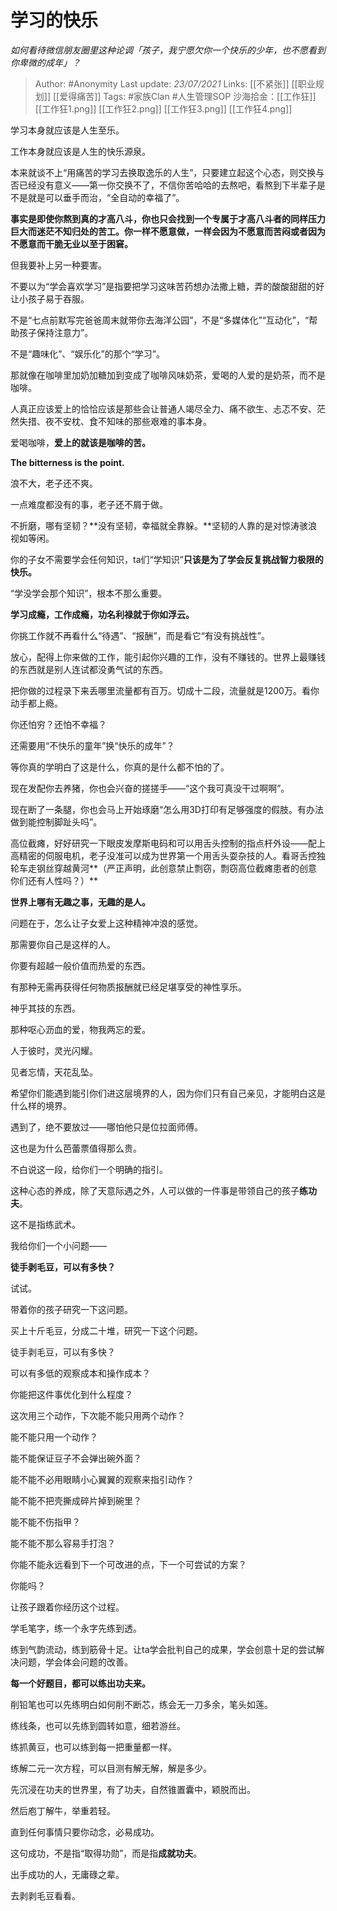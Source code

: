 # 学习的快乐
*如何看待微信朋友圈里这种论调「孩子，我宁愿欠你一个快乐的少年，也不愿看到你卑微的成年」？*

> Author: #Anonymity
Last update: *23/07/2021* 
Links: [[不紧张]] [[职业规划]] [[爱得痛苦]]
Tags:  #家族Clan #人生管理SOP 
沙海拾金：[[工作狂]] [[工作狂1.png]] [[工作狂2.png]] [[工作狂3.png]] [[工作狂4.png]]

      
学习本身就应该是人生至乐。

工作本身就应该是人生的快乐源泉。

本来就谈不上“用痛苦的学习去换取逸乐的人生”，只要建立起这个心态，则交换与否已经没有意义——第一你交换不了，不信你苦哈哈的去熬吧，看熬到下半辈子是不是就是可以垂手而治，“全自动的幸福了”。

**事实是即使你熬到真的才高八斗，你也只会找到一个专属于才高八斗者的同样压力巨大而迷茫不知归处的苦工。你一样不愿意做，一样会因为不愿意而苦闷或者因为不愿意而干脆无业以至于困窘。**

但我要补上另一种要害。

不要以为“学会喜欢学习”是指要把学习这味苦药想办法撒上糖，弄的酸酸甜甜的好让小孩子易于吞服。

不是“七点前默写完爸爸周末就带你去海洋公园”，不是“多媒体化”“互动化”，“帮助孩子保持注意力”。

不是“趣味化”、“娱乐化”的那个“学习”。

那就像在咖啡里加奶加糖加到变成了咖啡风味奶茶，爱喝的人爱的是奶茶，而不是咖啡。

人真正应该爱上的恰恰应该是那些会让普通人竭尽全力、痛不欲生、忐忑不安、茫然失措、夜不安枕、食不知味的那些艰难的事本身。

爱喝咖啡，**爱上的就该是咖啡的苦。**

**The bitterness is the point.**

浪不大，老子还不爽。

一点难度都没有的事，老子还不屑于做。

不折磨，哪有坚韧？**没有坚韧，幸福就全靠躲。**坚韧的人靠的是对惊涛骇浪视如等闲。

你的子女不需要学会任何知识，ta们“学知识”**只该是为了学会反复挑战智力极限的快乐。**

“学没学会那个知识”，根本不那么重要。

**学习成瘾，工作成瘾，功名利禄就于你如浮云。**

你挑工作就不再看什么“待遇”、“报酬”，而是看它“有没有挑战性”。

放心，配得上你来做的工作，能引起你兴趣的工作，没有不赚钱的。世界上最赚钱的东西就是别人连试都没勇气试的东西。

把你做的过程录下来丢哪里流量都有百万。切成十二段，流量就是1200万。看你动手都上瘾。

你还怕穷？还怕不幸福？

还需要用“不快乐的童年”换“快乐的成年”？

等你真的学明白了这是什么，你真的是什么都不怕的了。

现在发配你去养猪，你也会兴奋的搓搓手——“这个我可真没干过啊啊”。

现在断了一条腿，你也会马上开始琢磨“怎么用3D打印有足够强度的假肢。有办法做到能控制脚趾头吗”。

高位截瘫，好好研究一下眼皮发摩斯电码和可以用舌头控制的指点杆外设——配上高精密的伺服电机，老子没准可以成为世界第一个用舌头耍杂技的人。看哥舌控独轮车走钢丝穿越黄河**（严正声明，此创意禁止剽窃，剽窃高位截瘫患者的创意你们还有人性吗？）**

**世界上哪有无趣之事，无趣的是人。**

问题在于，怎么让子女爱上这种精神冲浪的感觉。

那需要你自己是这样的人。

你要有超越一般价值而热爱的东西。

有那种无需再获得任何物质报酬就已经足堪享受的神性享乐。

神乎其技的东西。

那种呕心沥血的爱，物我两忘的爱。

人于彼时，灵光闪耀。

见者忘情，天花乱坠。

  


希望你们能遇到能引你们进这层境界的人，因为你们只有自己亲见，才能明白这是什么样的境界。

遇到了，绝不要放过——哪怕他只是位拉面师傅。

这也是为什么芭蕾票值得那么贵。

不白说这一段，给你们一个明确的指引。

这种心态的养成，除了天意际遇之外，人可以做的一件事是带领自己的孩子**练功夫**。

这不是指练武术。

我给你们一个小问题——

**徒手剥毛豆，可以有多快？**

试试。

带着你的孩子研究一下这问题。

买上十斤毛豆，分成二十堆，研究一下这个问题。

徒手剥毛豆，可以有多快？

可以有多低的观察成本和操作成本？

你能把这件事优化到什么程度？

这次用三个动作，下次能不能只用两个动作？

能不能只用一个动作？

能不能保证豆子不会弹出碗外面？

能不能不必用眼睛小心翼翼的观察来指引动作？

能不能不把壳撕成碎片掉到碗里？

能不能不伤指甲？

能不能不那么容易手打泡？

你能不能永远看到下一个可改进的点，下一个可尝试的方案？

你能吗？

让孩子跟着你经历这个过程。

学毛笔字，练一个永字先练到透。

练到气韵流动，练到筋骨十足。让ta学会批判自己的成果，学会创意十足的尝试解决问题，学会体会问题的改善。

**每一个好题目，都可以练出功夫来。**

削铅笔也可以先练明白如何削不断芯，练会无一刀多余，笔头如莲。

练线条，也可以先练到圆转如意，细若游丝。

练抓黄豆，也可以练到每一把重量都一样。

练解二元一次方程，可以目测有解无解，解是多少。

先沉浸在功夫的世界里，有了功夫，自然锥置囊中，颖脱而出。

然后庖丁解牛，举重若轻。

直到任何事情只要你动念，必易成功。

这句成功，不是指“取得功勋”，而是指**成就功夫**。

出手成功的人，无庸碌之辈。

  


去剥剥毛豆看看。




